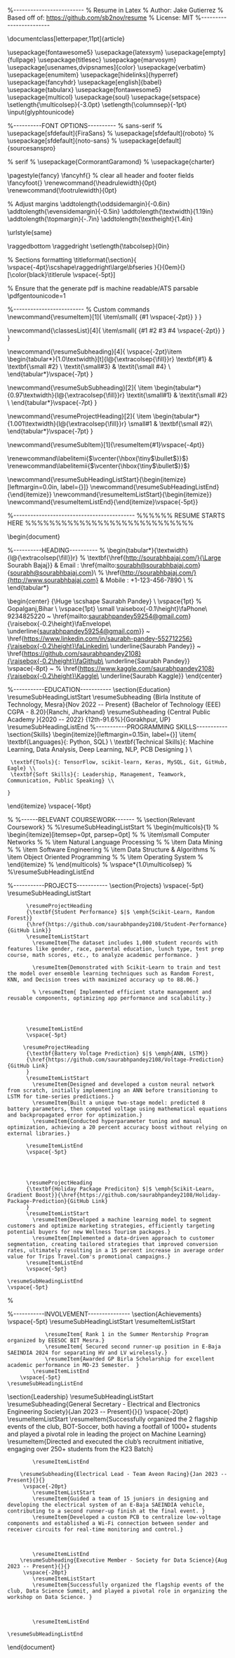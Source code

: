 %-------------------------
% Resume in Latex
% Author: Jake Gutierrez
% Based off of: https://github.com/sb2nov/resume
% License: MIT
%------------------------

\documentclass[letterpaper,11pt]{article}

\usepackage{fontawesome5}
\usepackage{latexsym}
\usepackage[empty]{fullpage}
\usepackage{titlesec}
\usepackage{marvosym}
\usepackage[usenames,dvipsnames]{color}
\usepackage{verbatim}
\usepackage{enumitem}
\usepackage[hidelinks]{hyperref}
\usepackage{fancyhdr}
\usepackage[english]{babel}
\usepackage{tabularx}
\usepackage{fontawesome5}
\usepackage{multicol}
\usepackage{soul}
\usepackage{setspace}
\setlength{\multicolsep}{-3.0pt}
\setlength{\columnsep}{-1pt}
\input{glyphtounicode}


%----------FONT OPTIONS----------
% sans-serif
% \usepackage[sfdefault]{FiraSans}
% \usepackage[sfdefault]{roboto}
% \usepackage[sfdefault]{noto-sans}
% \usepackage[default]{sourcesanspro}

% serif
% \usepackage{CormorantGaramond}
% \usepackage{charter}


\pagestyle{fancy}
\fancyhf{} % clear all header and footer fields
\fancyfoot{}
\renewcommand{\headrulewidth}{0pt}
\renewcommand{\footrulewidth}{0pt}

% Adjust margins
\addtolength{\oddsidemargin}{-0.6in}
\addtolength{\evensidemargin}{-0.5in}
\addtolength{\textwidth}{1.19in}
\addtolength{\topmargin}{-.7in}
\addtolength{\textheight}{1.4in}

\urlstyle{same}

\raggedbottom
\raggedright
\setlength{\tabcolsep}{0in}

% Sections formatting
\titleformat{\section}{
  \vspace{-4pt}\scshape\raggedright\large\bfseries
}{}{0em}{}[\color{black}\titlerule \vspace{-5pt}]

% Ensure that the generate pdf is machine readable/ATS parsable
\pdfgentounicode=1

%-------------------------
% Custom commands
\newcommand{\resumeItem}[1]{
  \item\small{
    {#1 \vspace{-2pt}}
  }
}

\newcommand{\classesList}[4]{
    \item\small{
        {#1 #2 #3 #4 \vspace{-2pt}}
  }
}

\newcommand{\resumeSubheading}[4]{
  \vspace{-2pt}\item
    \begin{tabular*}{1.0\textwidth}[t]{l@{\extracolsep{\fill}}r}
      \textbf{#1} & \textbf{\small #2} \\
      \textit{\small#3} & \textit{\small #4} \\
    \end{tabular*}\vspace{-7pt}
}

\newcommand{\resumeSubSubheading}[2]{
    \item
    \begin{tabular*}{0.97\textwidth}{l@{\extracolsep{\fill}}r}
      \textit{\small#1} & \textit{\small #2} \\
    \end{tabular*}\vspace{-7pt}
}

\newcommand{\resumeProjectHeading}[2]{
    \item
    \begin{tabular*}{1.001\textwidth}{l@{\extracolsep{\fill}}r}
      \small#1 & \textbf{\small #2}\\
    \end{tabular*}\vspace{-7pt}
}

\newcommand{\resumeSubItem}[1]{\resumeItem{#1}\vspace{-4pt}}

\renewcommand\labelitemi{$\vcenter{\hbox{\tiny$\bullet$}}$}
\renewcommand\labelitemii{$\vcenter{\hbox{\tiny$\bullet$}}$}

\newcommand{\resumeSubHeadingListStart}{\begin{itemize}[leftmargin=0.0in, label={}]}
\newcommand{\resumeSubHeadingListEnd}{\end{itemize}}
\newcommand{\resumeItemListStart}{\begin{itemize}}
\newcommand{\resumeItemListEnd}{\end{itemize}\vspace{-5pt}}

%-------------------------------------------
%%%%%%  RESUME STARTS HERE  %%%%%%%%%%%%%%%%%%%%%%%%%%%%


\begin{document}

%----------HEADING----------
% \begin{tabular*}{\textwidth}{l@{\extracolsep{\fill}}r}
%   \textbf{\href{http://sourabhbajaj.com/}{\Large Sourabh Bajaj}} & Email : \href{mailto:sourabh@sourabhbajaj.com}{sourabh@sourabhbajaj.com}\\
%   \href{http://sourabhbajaj.com/}{http://www.sourabhbajaj.com} & Mobile : +1-123-456-7890 \\
% \end{tabular*}

\begin{center}
    {\Huge \scshape Saurabh Pandey} \\ \vspace{1pt}
    % Gopalganj,Bihar \\ \vspace{1pt}
    \small \raisebox{-0.1\height}\faPhone\ 9234825220 ~ \href{mailto:saurabhpandey59254@gmail.com}{\raisebox{-0.2\height}\faEnvelope\  \underline{saurabhpandey59254@gmail.com}} ~ 
    \href{https://www.linkedin.com/in/saurabh-pandey-552712256}{\raisebox{-0.2\height}\faLinkedin\ \underline{Saurabh Pandey}}  ~
    \href{https://github.com/saurabhpandey2108}{\raisebox{-0.2\height}\faGithub\ \underline{Saurabh Pandey}}
    \vspace{-8pt} ~
    % \href{https://www.kaggle.com/saurabhpandey2108}{\raisebox{-0.2\height}\Kaggle\ \underline{Saurabh Kaggle}}
\end{center}

%-----------EDUCATION-----------
\section{Education}
  \resumeSubHeadingListStart
    \resumeSubheading
      {Birla Institute of Technology, Mesra}{Nov 2022 -- Present}
      {Bachelor of Technology (EEE)  CGPA - 8.20}{Ranchi, Jharkhand}
    \resumeSubheading
      {Central Public Academy }{2020 -- 2022}
      {12th-91.6\%}{Gorakhpur, UP}
  \resumeSubHeadingListEnd
%-----------PROGRAMMING SKILLS-----------
\section{Skills}
 \begin{itemize}[leftmargin=0.15in, label={}]
    \item{     \textbf{Languages}{: Python, SQL} \\
     \textbf{Technical Skills}{: Machine Learning, Data Analysis, Deep Learning, NLP, PCB Designing } \\
     
     \textbf{Tools}{: TensorFlow, scikit-learn, Keras, MySQL, Git, GitHub, Eagle} \\
     \textbf{Soft Skills}{: Leadership, Management, Teamwork, Communication, Public Speaking} \\
     
    }
 \end{itemize}
 \vspace{-16pt}

% %------RELEVANT COURSEWORK-------
% \section{Relevant Coursework}
%     %\resumeSubHeadingListStart
%         \begin{multicols}{1}
%             \begin{itemize}[itemsep=0pt, parsep=0pt]
%                 % \item\small Computer Networks
%                 % \item Natural Language Processing
%                 % \item Data Mining
%                 % \item Software Engineering
%                 \item Data Structure \& Algorithms
%                 \item Object Oriented Programming
%                 % \item Operating System
%             \end{itemize}
%         \end{multicols}
%         \vspace*{1.0\multicolsep}
%     %\resumeSubHeadingListEnd




%-----------PROJECTS-----------
\section{Projects}
    \vspace{-5pt}
    \resumeSubHeadingListStart

          \resumeProjectHeading
          {\textbf{Student Performance} $|$ \emph{Scikit-Learn, Random Forest}}
          {\href{https://github.com/saurabhpandey2108/Student-Performance}{GitHub Link}}
          \resumeItemListStart
            \resumeItem{The dataset includes 1,000 student records with features like gender, race, parental education, lunch type, test prep course, math scores, etc., to analyze academic performance. }

            \resumeItem{Demonstrated with Scikit-Learn to train and test the model over ensemble learning techniques such as Random Forest, KNN, and Decision trees with maximized accuracy up to 88.06.}
            
            % \resumeItem{ Implemented efficient state management and reusable components, optimizing app performance and scalability.}
            

             
            
          \resumeItemListEnd 
          \vspace{-5pt}
         
         \resumeProjectHeading
          {\textbf{Battery Voltage Prediction} $|$ \emph{ANN, LSTM}}
          {\href{https://github.com/saurabhpandey2108/Voltage-Prediction}{GitHub Link} 
          }
          \resumeItemListStart
            \resumeItem{Designed and developed a custom neural network from scratch, initially implementing an ANN before transitioning to LSTM for time-series predictions.}
            \resumeItem{Built a unique two-stage model: predicted 8 battery parameters, then computed voltage using mathematical equations and backpropagated error for optimization.}
            \resumeItem{Conducted hyperparameter tuning and manual optimization, achieving a 20 percent accuracy boost without relying on external libraries.}
          
          \resumeItemListEnd
          \vspace{-5pt}



          
          \resumeProjectHeading
          {\textbf{Holiday Package Prediciton} $|$ \emph{Scikit-Learn, Gradient Boost}}{\href{https://github.com/saurabhpandey2108/Holiday-Package-Prediction}{GitHub Link}
          }
          \resumeItemListStart
            \resumeItem{Developed a machine learning model to segment customers and optimize marketing strategies, efficiently targeting potential buyers for new Wellness Tourism packages.}
            \resumeItem{Implemented a data-driven approach to customer segmentation, creating tailored strategies that improved conversion rates, ultimately resulting in a 15 percent increase in average order value for Trips Travel.Com's promotional campaigns.}
          \resumeItemListEnd 
          \vspace{-5pt}
   
    \resumeSubHeadingListEnd
    \vspace{-5pt}




%

%-----------INVOLVEMENT---------------
\section{Achievements}
    \vspace{-5pt}
    \resumeSubHeadingListStart
            \resumeItemListStart
            
                \resumeItem{ Rank 1 in the Summer Mentorship Program organized by EEESOC BIT Mesra.}
                \resumeItem{ Secured second runner-up position in E-Baja SAEINDIA 2024 for separating HV and LV wirelessly.}
                \resumeItem{Awarded GP Birla Scholarship for excellent academic performance in MO-23 Semester.  }
            \resumeItemListEnd
        \vspace{-5pt}
    \resumeSubHeadingListEnd
\section{Leadership}
    \resumeSubHeadingListStart
        \resumeSubheading{General Secretary - Electrical and Electronics Engineering Society}{Jan 2023 -- Present}{}{}
        \vspace{-20pt}
            \resumeItemListStart
                \resumeItem{Successfully organized the 2 flagship events of the club, BOT-Soccer, both having a footfall of 1000+ students
and played a pivotal role in leading the project on Machine Learning}
                \resumeItem{Directed and executed the club’s recruitment initiative, engaging over 250+ students from the K23 Batch}
                
            \resumeItemListEnd

        \resumeSubheading{Electrical Lead - Team Aveon Racing}{Jan 2023 -- Present}{}{}
         \vspace{-20pt}
            \resumeItemListStart
            \resumeItem{Guided a team of 15 juniors in designing and developing the electrical system of an E-Baja SAEINDIA vehicle, contributing to a second runner-up finish at the final event. }
            \resumeItem{Developed a custom PCB to centralize low-voltage components and established a Wi-Fi connection between sender and receiver circuits for real-time monitoring and control.}
               
                
                
            \resumeItemListEnd
        \resumeSubheading{Executive Member - Society for Data Science}{Aug 2023 -- Present}{}{}
         \vspace{-20pt}
            \resumeItemListStart
            \resumeItem{Successfully organized the flagship events of the club, Data Science Summit, and played a pivotal role in organizing the workshop on Data Science. }
                
                
                
            \resumeItemListEnd
        
    \resumeSubHeadingListEnd
\end{document}
